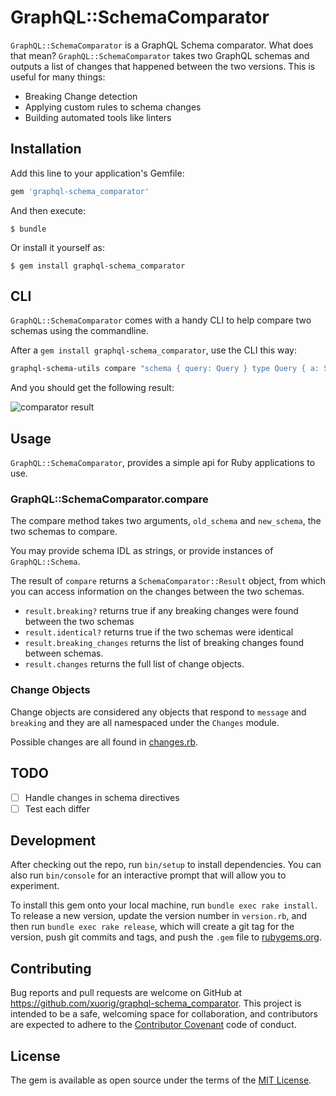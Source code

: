 # GraphQL::SchemaComparator

`GraphQL::SchemaComparator` is a GraphQL Schema comparator. What does that mean? `GraphQL::SchemaComparator` takes
two GraphQL schemas and outputs a list of changes that happened between the two versions. This is useful for many things:

  - Breaking Change detection
  - Applying custom rules to schema changes
  - Building automated tools like linters

## Installation

Add this line to your application's Gemfile:

```ruby
gem 'graphql-schema_comparator'
```

And then execute:

    $ bundle

Or install it yourself as:

    $ gem install graphql-schema_comparator

## CLI

`GraphQL::SchemaComparator` comes with a handy CLI to help compare two schemas using
the commandline.

After a `gem install graphql-schema_comparator`, use the CLI this way:

```bash
graphql-schema-utils compare "schema { query: Query } type Query { a: String }" "schema { query: Query } type Query { b: Int }"
```

And you should get the following result:

![comparator result](http://i.imgur.com/clGVn4E.png)

## Usage

`GraphQL::SchemaComparator`, provides a simple api for Ruby applications to use.

### GraphQL::SchemaComparator.compare

The compare method takes two arguments, `old_schema` and `new_schema`, the two schemas to compare.

You may provide schema IDL as strings, or provide instances of `GraphQL::Schema`.

The result of `compare` returns a `SchemaComparator::Result` object, from which you can
access information on the changes between the two schemas.

 - `result.breaking?` returns true if any breaking changes were found between the two schemas
 - `result.identical?` returns true if the two schemas were identical
 - `result.breaking_changes` returns the list of breaking changes found between schemas.
- `result.changes` returns the full list of change objects.

### Change Objects

Change objects are considered any objects that respond to `message` and `breaking` and they
are all namespaced under the `Changes` module.

Possible changes are all found in [changes.rb](lib/graphql/schema_comparator/changes.rb).

## TODO

  - [ ] Handle changes in schema directives
  - [ ] Test each differ

## Development

After checking out the repo, run `bin/setup` to install dependencies. You can also run `bin/console` for an interactive prompt that will allow you to experiment.

To install this gem onto your local machine, run `bundle exec rake install`. To release a new version, update the version number in `version.rb`, and then run `bundle exec rake release`, which will create a git tag for the version, push git commits and tags, and push the `.gem` file to [rubygems.org](https://rubygems.org).

## Contributing

Bug reports and pull requests are welcome on GitHub at https://github.com/xuorig/graphql-schema_comparator. This project is intended to be a safe, welcoming space for collaboration, and contributors are expected to adhere to the [Contributor Covenant](http://contributor-covenant.org) code of conduct.


## License

The gem is available as open source under the terms of the [MIT License](http://opensource.org/licenses/MIT).
